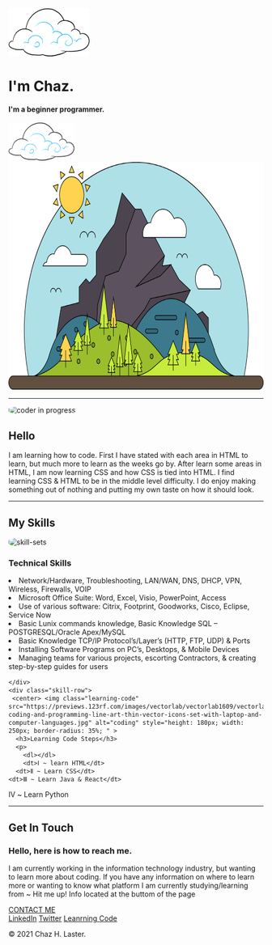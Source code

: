 <!DOCTYPE html>
<html lang="en">

<head>
  <meta charset="utf-8">
  <title>Chaz Laster</title>
  <link rel="stylesheet" href="/Styles.css" >
  <link rel="icon" href="favicon.ico">
  <link rel="preconnect" href="https://fonts.gstatic.com">
<link href="https://fonts.googleapis.com/css2?family=Berkshire+Swash&family=Caladea:ital@1&family=Parisienne&family=Philosopher:ital@1&display=swap" rel="stylesheet">
</head>
<body>

<div class="Top-container">
  <img class="top-cloud" src="images/cloud.png" alt="cloud-img"style="width:160px;height:95px;">
  <h1>I'm Chaz.</h1>
  <h4><p>I'm a <span class="beg"> beg</span>inner programmer.</p></h4>
  <img class="bottom-cloud" src="images/cloud.png" alt="cloud-img" style="width:130px;height:75px;">
  <img class="mountain" src="images/mountain.png" alt="mountain-img" style="width:620px;height:450px;">
</div>
<div class="middle-container">
  <hr>
  <div class="profile">
    <img class="black-man" src="https://i.ytimg.com/vi/2EaopRDxNrw/maxresdefault.jpg" alt="coder in progress" style="height: 120px; width: 200px; border-radius: 35%;">
    <h2>Hello</h2>
    <p>I am learning how to code. First I have stated with each area in HTML to learn, but much more to learn as the weeks go by. 
      After learn some areas in HTML, I am now learning CSS and how CSS is tied into HTML. I find learning CSS & HTML to be in the middle level difficulty.
      I do enjoy making something out of nothing and putting my own taste on how it should look. 
    </p>
  </div>
  <hr>
  <div class="skills">
    <h2>My Skills</h2>
    <div class="skill-row">
      <img class="my-skills" src="https://edtechmagazine.com/higher/sites/edtechmagazine.com.higher/files/styles/cdw_hero/public/articles/%5Bcdw_tech_site%3Afield_site_shortname%5D/201802/%20LisaAlisa_ill_creativity.jpg?itok=B7d03U5Z" alt="skill-sets" style="height: 180px; width: 550px; border-radius: 35%; ">
      <h3>Technical Skills </h3>
      <p><li>Network/Hardware, Troubleshooting, LAN/WAN, DNS, DHCP, VPN, Wireless, Firewalls, VOIP</li>
        <li>Microsoft Office Suite: Word, Excel, Visio, PowerPoint, Access</li>
      <li>Use of various software: Citrix, Footprint, Goodworks, Cisco, Eclipse, Service Now </li>
    <li>Basic Lunix commands knowledge, Basic Knowledge SQL – POSTGRESQL/Oracle Apex/MySQL</li> 
  <li>Basic Knowledge TCP/IP Protocol’s/Layer’s (HTTP, FTP, UDP) & Ports </li>
<li>Installing Software Programs on PC’s, Desktops, & Mobile Devices</li>
<li>Managing teams for various projects, escorting Contractors, & creating step-by-step guides for users </li>
</p>

    </div>
    <div class="skill-row">
     <center> <img class="learning-code" src="https://previews.123rf.com/images/vectorlab/vectorlab1609/vectorlab160900093/62507457-coding-and-programming-line-art-thin-vector-icons-set-with-laptop-and-computer-languages.jpg" alt="coding" style="height: 180px; width: 250px; border-radius: 35%; " >  
      <h3>Learning Code Steps</h3>
      <p>
        <dl></dl>
        <dt>Ⅰ ~ learn HTML</dt>
      <dt>Ⅱ ~ Learn CSS</dt>
    <dt>Ⅲ ~ Learn Java & React</dt>
  <dt>Ⅳ ~ Learn Python</dt>
</dl>
</p></center> 
    </div>
  </div>
  <hr>
  <div class="contact-me">
    <h2>Get In Touch</h2>
    <h3>Hello, here is how to reach me.</h3>
    <p class="contact-message">I am currently working in the information technology industry, but wanting to learn more about coding.
       If you have any information on where to learn more or wanting to know what platform I am currently studying/learning from ~ Hit me up! Info located at the buttom of the page</p>
       <a class="brownbutton" href="mailto:claste1@wgu.edu">CONTACT ME</a>
  </div>
</div>


<div class="bottom-container">
  <a class="footer-link" href="https://www.linkedin.com/in/chaz-laster-3057b7162/">LinkedIn</a>
  <a class="footer-link" href="https://twitter.com/Chaz22334726">Twitter</a>
  <a class="footer-link" href="https://www.appbrewery.co/">Leanrning Code</a>
  <p class="name">© 2021 Chaz H. Laster.</p>
</div>


</body>

</html>
